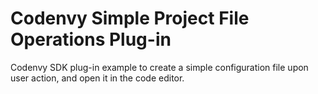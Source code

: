 Codenvy Simple Project File Operations Plug-in
==============================================

Codenvy SDK plug-in example to create a simple configuration file upon user action, and open it in the code editor.

